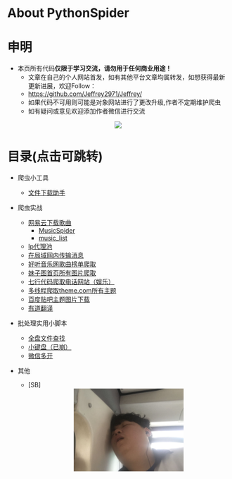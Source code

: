 # About PythonSpider

# 申明
* 本页所有代码**仅限于学习交流，请勿用于任何商业用途！**
  * 文章在自己的个人网站首发，如有其他平台文章均属转发，如想获得最新更新进展，欢迎Follow：
  * https://github.com/Jeffrey2971/Jeffrey/
  * 如果代码不可用则可能是对象网站进行了更改升级,作者不定期维护爬虫
  * 如有疑问或意见欢迎添加作者微信进行交流
<div align=center><img width="250" src="https://github.com/Jeffrey2971/Jeffrey/blob/master/readme/mycode_1.jpg"/></div>

# 目录(点击可跳转)
* 爬虫小工具
  * [文件下载助手](https://github.com/Jeffrey2971/Jeffrey/blob/master/download.py)
* 爬虫实战
  * [网易云下载歌曲](https://github.com/Jeffrey2971/Jeffrey/tree/master/wangyiyunSpider)
    * [MusicSpider](https://github.com/Jeffrey2971/Jeffrey/blob/master/wangyiyunSpider/MusicSpder.py)
    * [music_list](https://github.com/Jeffrey2971/Jeffrey/blob/master/wangyiyunSpider/music_list.txt)
  * [Ip代理池](https://github.com/Jeffrey2971/Jeffrey/blob/master/Ip_proxy.py)
  * [在局域网内传输消息](https://github.com/Jeffrey2971/Jeffrey/blob/master/msg_socket.py)
  * [好听音乐网歌曲榜单爬取](https://github.com/Jeffrey2971/Jeffrey/blob/master/musicSpider.py)
  * [妹子图首页所有图片爬取](https://github.com/Jeffrey2971/Jeffrey/blob/master/mzituSpider.py)
  * [七行代码爬取电话网站（娱乐）](https://github.com/Jeffrey2971/Jeffrey/blob/master/tellphone.py)
  * [多线程爬取theme.com所有主题](https://github.com/Jeffrey2971/Jeffrey/blob/master/theme.py)
  * [百度贴吧主题图片下载](https://github.com/Jeffrey2971/Jeffrey/blob/master/tiebaSpider.py)
  * [有道翻译](https://github.com/Jeffrey2971/Jeffrey/blob/master/youdaoSpider.py)
* 批处理实用小脚本
  * [全盘文件查找](https://github.com/Jeffrey2971/Jeffrey/blob/master/bat/find.cmd)
  * [小键盘（已崩）](https://github.com/Jeffrey2971/Jeffrey/blob/master/bat/keyboard)
  * [微信多开](https://github.com/Jeffrey2971/Jeffrey/blob/master/bat/wechats.cmd)
  
* 其他
  * [SB]<div align=center><img width="250" src="https://github.com/Jeffrey2971/Jeffrey/blob/master/readme/pig.jpg"/></div>

